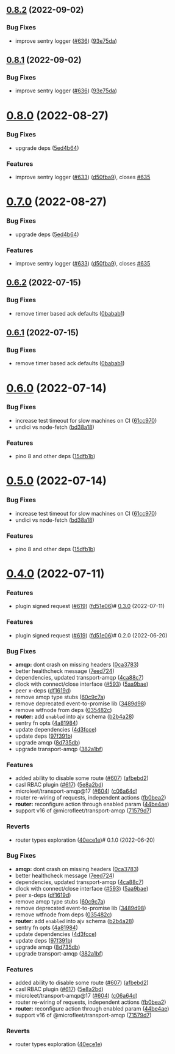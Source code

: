 

## [0.8.2](https://github.com/microfleet/core/compare/@microfleet/plugin-casl@0.7.0...@microfleet/plugin-casl@0.8.2) (2022-09-02)


### Bug Fixes

* improve sentry logger ([#636](https://github.com/microfleet/core/issues/636)) ([93e75da](https://github.com/microfleet/core/commit/93e75da4f3a34606940c2673460c4719dcef2012))

## [0.8.1](https://github.com/microfleet/core/compare/@microfleet/plugin-casl@0.7.0...@microfleet/plugin-casl@0.8.1) (2022-09-02)


### Bug Fixes

* improve sentry logger ([#636](https://github.com/microfleet/core/issues/636)) ([93e75da](https://github.com/microfleet/core/commit/93e75da4f3a34606940c2673460c4719dcef2012))

# [0.8.0](https://github.com/microfleet/core/compare/@microfleet/plugin-casl@0.6.1...@microfleet/plugin-casl@0.8.0) (2022-08-27)


### Bug Fixes

* upgrade deps ([5ed4b64](https://github.com/microfleet/core/commit/5ed4b64f5bac473ebd267e9dd1abb1077dd7738f))


### Features

* improve sentry logger ([#633](https://github.com/microfleet/core/issues/633)) ([d50fba9](https://github.com/microfleet/core/commit/d50fba93835a0fceb9ada8f52075946e5bf2bed7)), closes [#635](https://github.com/microfleet/core/issues/635)

# [0.7.0](https://github.com/microfleet/core/compare/@microfleet/plugin-casl@0.6.1...@microfleet/plugin-casl@0.7.0) (2022-08-27)


### Bug Fixes

* upgrade deps ([5ed4b64](https://github.com/microfleet/core/commit/5ed4b64f5bac473ebd267e9dd1abb1077dd7738f))


### Features

* improve sentry logger ([#633](https://github.com/microfleet/core/issues/633)) ([d50fba9](https://github.com/microfleet/core/commit/d50fba93835a0fceb9ada8f52075946e5bf2bed7)), closes [#635](https://github.com/microfleet/core/issues/635)

## [0.6.2](https://github.com/microfleet/core/compare/@microfleet/plugin-casl@0.5.0...@microfleet/plugin-casl@0.6.2) (2022-07-15)


### Bug Fixes

* remove timer based ack defaults ([0babab1](https://github.com/microfleet/core/commit/0babab1a98bedc98c39991f0d07fbd61c5c50409))

## [0.6.1](https://github.com/microfleet/core/compare/@microfleet/plugin-casl@0.5.0...@microfleet/plugin-casl@0.6.1) (2022-07-15)


### Bug Fixes

* remove timer based ack defaults ([0babab1](https://github.com/microfleet/core/commit/0babab1a98bedc98c39991f0d07fbd61c5c50409))

# [0.6.0](https://github.com/microfleet/core/compare/@microfleet/plugin-casl@0.3.0...@microfleet/plugin-casl@0.6.0) (2022-07-14)


### Bug Fixes

* increase test timeout for slow machines on CI ([61cc970](https://github.com/microfleet/core/commit/61cc970b9c636b4b3a076a3715dc9ec20d6f838d))
* undici vs node-fetch ([bd38a18](https://github.com/microfleet/core/commit/bd38a18f005d0c29a2b73b9e181948cc30ec0543))


### Features

* pino 8 and other deps ([15dfb1b](https://github.com/microfleet/core/commit/15dfb1b3834584ec2c5c6bb20cdd5911055e6dda))

# [0.5.0](https://github.com/microfleet/core/compare/@microfleet/plugin-casl@0.3.0...@microfleet/plugin-casl@0.5.0) (2022-07-14)


### Bug Fixes

* increase test timeout for slow machines on CI ([61cc970](https://github.com/microfleet/core/commit/61cc970b9c636b4b3a076a3715dc9ec20d6f838d))
* undici vs node-fetch ([bd38a18](https://github.com/microfleet/core/commit/bd38a18f005d0c29a2b73b9e181948cc30ec0543))


### Features

* pino 8 and other deps ([15dfb1b](https://github.com/microfleet/core/commit/15dfb1b3834584ec2c5c6bb20cdd5911055e6dda))

# [0.4.0](https://github.com/microfleet/core/compare/@microfleet/plugin-casl@0.1.0...@microfleet/plugin-casl@0.4.0) (2022-07-11)


### Features

* plugin signed request ([#619](https://github.com/microfleet/core/issues/619)) ([fd51e06](https://github.com/microfleet/core/commit/fd51e062b43743c968affc8b5a2aa4b37380c2cc))# [0.3.0](https://github.com/microfleet/core/compare/@microfleet/plugin-casl@0.1.0...@microfleet/plugin-casl@0.3.0) (2022-07-11)


### Features

* plugin signed request ([#619](https://github.com/microfleet/core/issues/619)) ([fd51e06](https://github.com/microfleet/core/commit/fd51e062b43743c968affc8b5a2aa4b37380c2cc))# 0.2.0 (2022-06-20)


### Bug Fixes

* **amqp:** dont crash on missing headers ([0ca3783](https://github.com/microfleet/core/commit/0ca3783bbde7980c34462da58c7c62fbcc6142f8))
* better healthcheck message ([7eed724](https://github.com/microfleet/core/commit/7eed724122c7e40890ee26327e992652c892134f))
* dependencies, updated transport-amqp ([4ca88c7](https://github.com/microfleet/core/commit/4ca88c7f8b84390f85b64dea3a665558f48d8d3b))
* dlock with connect/close interface ([#593](https://github.com/microfleet/core/issues/593)) ([5aa9bae](https://github.com/microfleet/core/commit/5aa9baeddff6c9737a1d36f95859e9895bf99acb))
* peer x-deps ([df1619d](https://github.com/microfleet/core/commit/df1619d84d9f9ae404aae2d75e2c0047576176de))
* remove amqp type stubs ([60c9c7a](https://github.com/microfleet/core/commit/60c9c7a0e85ef68832aa7150469c10f3a8828a04))
* remove deprecated event-to-promise lib ([3489d98](https://github.com/microfleet/core/commit/3489d9866f8273c86cdff6722e582df747572c8d))
* remove wtfnode from deps ([035482c](https://github.com/microfleet/core/commit/035482cb461afb5399b4ed40b18fc1eab5dd0315))
* **router:** add `enabled` into ajv schema ([b2b4a28](https://github.com/microfleet/core/commit/b2b4a2821fc1cc70b941e8acb15b46b3ff82eba8))
* sentry fn opts ([4a81984](https://github.com/microfleet/core/commit/4a81984224c4b42d4184ee6d365b7ac8ad4f704d))
* update dependencies ([4d3fcce](https://github.com/microfleet/core/commit/4d3fcce259f8a047a94dc40fc66604fae8a97050))
* update deps ([97f391b](https://github.com/microfleet/core/commit/97f391b4d7c24410f532873ece685c072f3453d9))
* upgrade amqp ([8d735db](https://github.com/microfleet/core/commit/8d735db31e1029fd7f6cb23633686435bb72f4d0))
* upgrade transport-amqp ([382a1bf](https://github.com/microfleet/core/commit/382a1bf57626d375c5c8d3a959bba8f20bb27801))


### Features

* added ability to disable some route ([#607](https://github.com/microfleet/core/issues/607)) ([afbebd2](https://github.com/microfleet/core/commit/afbebd25ba52b8b70f1f1640554a86dca509a1cf))
* casl RBAC plugin ([#617](https://github.com/microfleet/core/issues/617)) ([5e8a2bd](https://github.com/microfleet/core/commit/5e8a2bd703050c06c85f1846af6362e610c7e38f))
* microleet/transport-amqp@17 ([#604](https://github.com/microfleet/core/issues/604)) ([c06a64d](https://github.com/microfleet/core/commit/c06a64d10771f71808f01b954472d1ad86786965))
* router re-wiring of requests, independent actions ([fb0bea2](https://github.com/microfleet/core/commit/fb0bea24ce83bfaa6ae51e418d30161e8be7d6a0))
* **router:** reconfigure action through enabled param ([44be4ae](https://github.com/microfleet/core/commit/44be4ae4d3ccda8744f3f7dcbe098553f89386d5))
* support v16 of @microfleet/transport-amqp ([71579d7](https://github.com/microfleet/core/commit/71579d77cf179607477d1b803cf569c453b354b3))


### Reverts

* router types exploration ([40ece1e](https://github.com/microfleet/core/commit/40ece1e8e701ac3e3f34f97016b1a94f517da515))# 0.1.0 (2022-06-20)


### Bug Fixes

* **amqp:** dont crash on missing headers ([0ca3783](https://github.com/microfleet/core/commit/0ca3783bbde7980c34462da58c7c62fbcc6142f8))
* better healthcheck message ([7eed724](https://github.com/microfleet/core/commit/7eed724122c7e40890ee26327e992652c892134f))
* dependencies, updated transport-amqp ([4ca88c7](https://github.com/microfleet/core/commit/4ca88c7f8b84390f85b64dea3a665558f48d8d3b))
* dlock with connect/close interface ([#593](https://github.com/microfleet/core/issues/593)) ([5aa9bae](https://github.com/microfleet/core/commit/5aa9baeddff6c9737a1d36f95859e9895bf99acb))
* peer x-deps ([df1619d](https://github.com/microfleet/core/commit/df1619d84d9f9ae404aae2d75e2c0047576176de))
* remove amqp type stubs ([60c9c7a](https://github.com/microfleet/core/commit/60c9c7a0e85ef68832aa7150469c10f3a8828a04))
* remove deprecated event-to-promise lib ([3489d98](https://github.com/microfleet/core/commit/3489d9866f8273c86cdff6722e582df747572c8d))
* remove wtfnode from deps ([035482c](https://github.com/microfleet/core/commit/035482cb461afb5399b4ed40b18fc1eab5dd0315))
* **router:** add `enabled` into ajv schema ([b2b4a28](https://github.com/microfleet/core/commit/b2b4a2821fc1cc70b941e8acb15b46b3ff82eba8))
* sentry fn opts ([4a81984](https://github.com/microfleet/core/commit/4a81984224c4b42d4184ee6d365b7ac8ad4f704d))
* update dependencies ([4d3fcce](https://github.com/microfleet/core/commit/4d3fcce259f8a047a94dc40fc66604fae8a97050))
* update deps ([97f391b](https://github.com/microfleet/core/commit/97f391b4d7c24410f532873ece685c072f3453d9))
* upgrade amqp ([8d735db](https://github.com/microfleet/core/commit/8d735db31e1029fd7f6cb23633686435bb72f4d0))
* upgrade transport-amqp ([382a1bf](https://github.com/microfleet/core/commit/382a1bf57626d375c5c8d3a959bba8f20bb27801))


### Features

* added ability to disable some route ([#607](https://github.com/microfleet/core/issues/607)) ([afbebd2](https://github.com/microfleet/core/commit/afbebd25ba52b8b70f1f1640554a86dca509a1cf))
* casl RBAC plugin ([#617](https://github.com/microfleet/core/issues/617)) ([5e8a2bd](https://github.com/microfleet/core/commit/5e8a2bd703050c06c85f1846af6362e610c7e38f))
* microleet/transport-amqp@17 ([#604](https://github.com/microfleet/core/issues/604)) ([c06a64d](https://github.com/microfleet/core/commit/c06a64d10771f71808f01b954472d1ad86786965))
* router re-wiring of requests, independent actions ([fb0bea2](https://github.com/microfleet/core/commit/fb0bea24ce83bfaa6ae51e418d30161e8be7d6a0))
* **router:** reconfigure action through enabled param ([44be4ae](https://github.com/microfleet/core/commit/44be4ae4d3ccda8744f3f7dcbe098553f89386d5))
* support v16 of @microfleet/transport-amqp ([71579d7](https://github.com/microfleet/core/commit/71579d77cf179607477d1b803cf569c453b354b3))


### Reverts

* router types exploration ([40ece1e](https://github.com/microfleet/core/commit/40ece1e8e701ac3e3f34f97016b1a94f517da515))